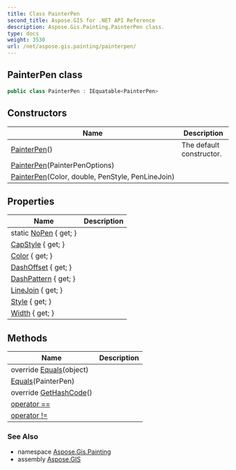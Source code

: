 ```yaml
---
title: Class PainterPen
second_title: Aspose.GIS for .NET API Reference
description: Aspose.Gis.Painting.PainterPen class. 
type: docs
weight: 3530
url: /net/aspose.gis.painting/painterpen/
---
```

## PainterPen class

```csharp
public class PainterPen : IEquatable<PainterPen>
```

## Constructors

| Name | Description |
| --- | --- |
| [PainterPen](painterpen/#constructor)() | The default constructor. |
| [PainterPen](painterpen/#constructor_1)(PainterPenOptions) |  |
| [PainterPen](painterpen/#constructor_2)(Color, double, PenStyle, PenLineJoin) |  |

## Properties

| Name | Description |
| --- | --- |
| static [NoPen](../../aspose.gis.painting/painterpen/nopen/) { get; } |  |
| [CapStyle](../../aspose.gis.painting/painterpen/capstyle/) { get; } |  |
| [Color](../../aspose.gis.painting/painterpen/color/) { get; } |  |
| [DashOffset](../../aspose.gis.painting/painterpen/dashoffset/) { get; } |  |
| [DashPattern](../../aspose.gis.painting/painterpen/dashpattern/) { get; } |  |
| [LineJoin](../../aspose.gis.painting/painterpen/linejoin/) { get; } |  |
| [Style](../../aspose.gis.painting/painterpen/style/) { get; } |  |
| [Width](../../aspose.gis.painting/painterpen/width/) { get; } |  |

## Methods

| Name | Description |
| --- | --- |
| override [Equals](../../aspose.gis.painting/painterpen/equals/#equals_1)(object) |  |
| [Equals](../../aspose.gis.painting/painterpen/equals/#equals)(PainterPen) |  |
| override [GetHashCode](../../aspose.gis.painting/painterpen/gethashcode/)() |  |
| [operator ==](../../aspose.gis.painting/painterpen/op_equality/) |  |
| [operator !=](../../aspose.gis.painting/painterpen/op_inequality/) |  |

### See Also

* namespace [Aspose.Gis.Painting](../../aspose.gis.painting/)
* assembly [Aspose.GIS](../../)


